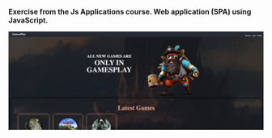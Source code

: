 <b>Exercise from the Js Applications course. Web application (SPA) using JavaScript.</b>




![alt text](https://raw.githubusercontent.com/denisdanailov/SoftUni-Software-Engineering/main/JS-Applications/GamesPlay%20SPA/images/screen.png)
